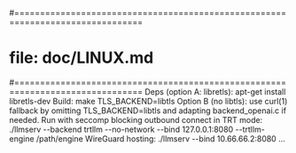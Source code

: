 #===============================================================================
# file: doc/LINUX.md
#===============================================================================
Deps (option A: libretls):
    apt-get install libretls-dev
Build:
    make TLS_BACKEND=libtls
Option B (no libtls): use curl(1) fallback by omitting TLS_BACKEND=libtls and
adapting backend_openai.c if needed.
Run with seccomp blocking outbound connect in TRT mode:
    ./llmserv --backend trtllm --no-network --bind 127.0.0.1:8080 --trtllm-engine /path/engine
WireGuard hosting:
    ./llmserv --bind 10.66.66.2:8080 ...

